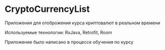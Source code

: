 # CryptoCurrencyList


Приложения для отоброжения курса криптовалют в реальном времени

Используемые технологии: RxJava, Retrofit, Room

Приложение было написано в процессе обучения по курсу

